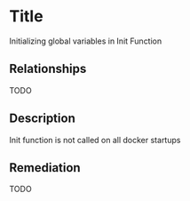 # Title
Initializing global variables in Init Function

## Relationships
TODO

## Description
Init function is not called on all docker startups

## Remediation
TODO
